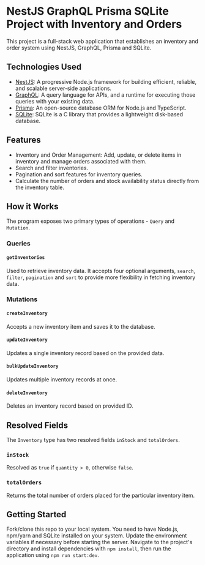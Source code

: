 # NestJS GraphQL Prisma SQLite Project with Inventory and Orders

This project is a full-stack web application that establishes an inventory and order system using NestJS, GraphQL, Prisma and SQLite.

## Technologies Used

* [NestJS](https://nestjs.com/): A progressive Node.js framework for building efficient, reliable, and scalable server-side applications.
* [GraphQL](https://graphql.org/): A query language for APIs, and a runtime for executing those queries with your existing data.
* [Prisma](https://www.prisma.io/): An open-source database ORM for Node.js and TypeScript.
* [SQLite](https://www.sqlite.org/index.html): SQLite is a C library that provides a lightweight disk-based database.

## Features

* Inventory and Order Management: Add, update, or delete items in inventory and manage orders associated with them.
* Search and filter inventories.
* Pagination and sort features for inventory queries.
* Calculate the number of orders and stock availability status directly from the inventory table.

## How it Works

The program exposes two primary types of operations - `Query` and `Mutation`.

### Queries

#### `getInventories`

Used to retrieve inventory data. It accepts four optional arguments, `search`, `filter`, `pagination` and `sort` to provide more flexibility in fetching inventory data.

### Mutations

#### `createInventory`

Accepts a new inventory item and saves it to the database.

#### `updateInventory`

Updates a single inventory record based on the provided data.

#### `bulkUpdateInventory`

Updates multiple inventory records at once.

#### `deleteInventory`

Deletes an inventory record based on provided ID.

## Resolved Fields

The `Inventory` type has two resolved fields `inStock` and `totalOrders`.

### `inStock`

Resolved as `true` if `quantity > 0`, otherwise `false`.

### `totalOrders`

Returns the total number of orders placed for the particular inventory item.

## Getting Started

Fork/clone this repo to your local system. You need to have Node.js, npm/yarn and SQLite installed on your system. Update the environment variables if necessary before starting the server. Navigate to the project's directory and install dependencies with `npm install`, then run the application using `npm run start:dev`. 

